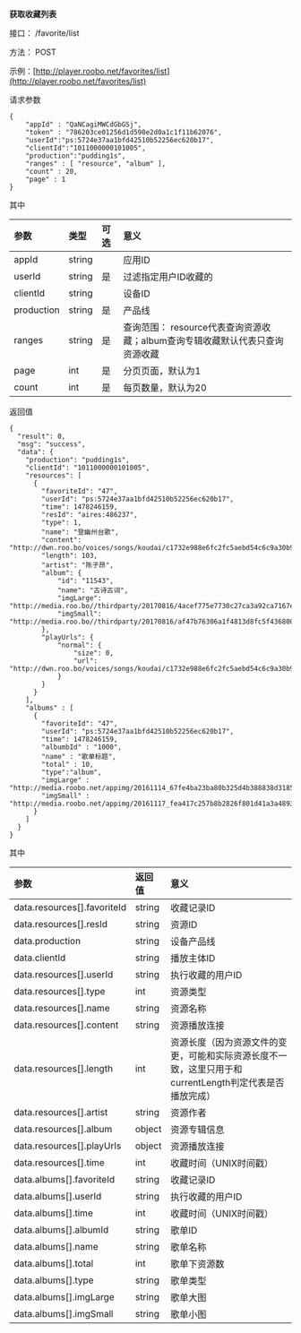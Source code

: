 **获取收藏列表**



接口： /favorite/list

方法： POST

示例：[http://player.roobo.net/favorites/list](http://player.roobo.net/favorites/list)

请求参数

```
{
    "appId" : "QaNCagiMWCdGbGSj",
    "token" : "786203ce01256d1d590e2d0a1c1f11b62076",
    "userId":"ps:5724e37aa1bfd42510b52256ec620b17",
    "clientId":"1011000000101005",
    "production":"pudding1s",
    "ranges" : [ "resource", "album" ],
    "count" : 20,
    "page" : 1
}
```

其中

| 参数 | 类型 | 可选 | 意义 |
| :--- | :--- | :--- | :--- |
| appId | string |  | 应用ID |
| userId | string | 是 | 过滤指定用户ID收藏的 |
| clientId | string |  | 设备ID |
| production | string | 是 | 产品线 |
| ranges | string | 是 | 查询范围： resource代表查询资源收藏；album查询专辑收藏默认代表只查询资源收藏 |
| page | int | 是 | 分页页面，默认为1 |
| count | int | 是 | 每页数量，默认为20 |



返回值

```
{
  "result": 0,
  "msg": "success",
  "data": {
    "production": "pudding1s",
    "clientId": "1011000000101005",
    "resources": [
      {
        "favoriteId": "47",
        "userId": "ps:5724e37aa1bfd42510b52256ec620b17",
        "time": 1478246159,
        "resId": "aires:486237",
        "type": 1,
        "name": "登幽州台歌",
        "content": "http://dwn.roo.bo/voices/songs/koudai/c1732e988e6fc2fc5aebd54c6c9a30b9.mp3",
        "length": 103,
        "artist": "陈子昂",
        "album": {
            "id": "11543",
            "name": "古诗古词",
            "imgLarge": "http://media.roo.bo//thirdparty/20170816/4acef775e7730c27ca3a92ca7167e7e6.png",
            "imgSmall": "http://media.roo.bo//thirdparty/20170816/af47b76306a1f4813d8fc5f43680036c.png"
        },
        "playUrls": {
            "normal": {
                "size": 0,
                "url": "http://dwn.roo.bo/voices/songs/koudai/c1732e988e6fc2fc5aebd54c6c9a30b9.mp3"
            }
        }
      }
    ],
    "albums" : [
      {
        "favoriteId": "47",
        "userId": "ps:5724e37aa1bfd42510b52256ec620b17",
        "time": 1478246159,
        "albumbId" : "1000",
        "name" : "歌单标题",
        "total" : 10,
        "type":"album",
        "imgLarge" : "http://media.roobo.net/appimg/20161114_67fe4ba23ba80b325d4b388838d31853.png",
        "imgSmall" : "http://media.roobo.net/appimg/20161117_fea417c257b8b2826f801d41a3a48931.jpg"
      }
    ]
  }
}
```

其中

| 参数 | 返回值 | 意义 |
| :--- | :--- | :--- |
| data.resources\[\].favoriteId | string | 收藏记录ID |
| data.resources\[\].resId | string | 资源ID |
| data.production | string | 设备产品线 |
| data.clientId | string | 播放主体ID |
| data.resources\[\].userId | string | 执行收藏的用户ID |
| data.resources\[\].type | int | 资源类型 |
| data.resources\[\].name | string | 资源名称 |
| data.resources\[\].content | string | 资源播放连接 |
| data.resources\[\].length | int | 资源长度（因为资源文件的变更，可能和实际资源长度不一致，这里只用于和currentLength判定代表是否播放完成） |
| data.resources\[\].artist | string | 资源作者 |
| data.resources\[\].album | object | 资源专辑信息 |
| data.resources\[\].playUrls | object | 资源播放连接 |
| data.resources\[\].time | int | 收藏时间（UNIX时间戳） |
| data.albums\[\].favoriteId | string | 收藏记录ID |
| data.albums\[\].userId | string | 执行收藏的用户ID |
| data.albums\[\].time | int | 收藏时间（UNIX时间戳） |
| data.albums\[\].albumId | string | 歌单ID |
| data.albums\[\].name | string | 歌单名称 |
| data.albums\[\].total | int | 歌单下资源数 |
| data.albums\[\].type | string | 歌单类型 |
| data.albums\[\].imgLarge | string | 歌单大图 |
| data.albums\[\].imgSmall | string | 歌单小图 |



